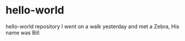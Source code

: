 # hello-world
hello-world repository
 I went on a walk yesterday and met a Zebra, His name was Bill
